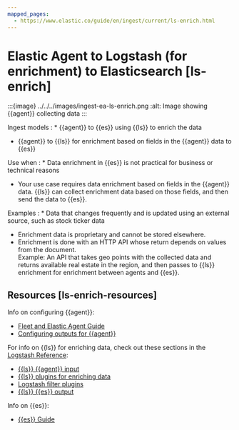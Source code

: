 ```yaml
---
mapped_pages:
  - https://www.elastic.co/guide/en/ingest/current/ls-enrich.html
---
```


# Elastic Agent to Logstash (for enrichment) to Elasticsearch [ls-enrich]

:::{image} ../../../images/ingest-ea-ls-enrich.png
:alt: Image showing {{agent}} collecting data
:::

Ingest models
:   * {{agent}} to {{es}} using {{ls}} to enrich the data
* {{agent}} to {{ls}} for enrichment based on fields in the {{agent}} data to {{es}}


Use when
:   * Data enrichment in {{es}} is not practical for business or technical reasons
* Your use case requires data enrichment based on fields in the {{agent}} data. {{ls}} can collect enrichment data based on those fields, and then send the data to {{es}}.


Examples
:   * Data that changes frequently and is updated using an external source, such as stock ticker data
* Enrichment data is proprietary and cannot be stored elsewhere.
* Enrichment is done with an HTTP API whose return depends on values from the document.<br> Example: An API that takes geo points with the collected data and returns available real estate in the region, and then passes to {{ls}} enrichment for enrichment between agents and {{es}}.



## Resources [ls-enrich-resources]

Info on configuring {{agent}}:

* [Fleet and Elastic Agent Guide](https://www.elastic.co/guide/en/fleet/current)
* [Configuring outputs for {{agent}}](asciidocalypse://docs/docs-content/docs/reference/ingestion-tools/fleet/elastic-agent-output-configuration.md)

For info on {{ls}} for enriching data, check out these sections in the [Logstash Reference](https://www.elastic.co/guide/en/logstash/current):

* [{{ls}} {{agent}} input](asciidocalypse://docs/logstash/docs/reference/plugins-inputs-elastic_agent.md)
* [{{ls}} plugins for enriching data](asciidocalypse://docs/logstash/docs/reference/lookup-enrichment.md)
* [Logstash filter plugins](asciidocalypse://docs/logstash/docs/reference/filter-plugins.md)
* [{{ls}} {{es}} output](asciidocalypse://docs/logstash/docs/reference/plugins-outputs-elasticsearch.md)

Info on {{es}}:

* [{{es}} Guide](https://www.elastic.co/guide/en/elasticsearch/reference/current)

